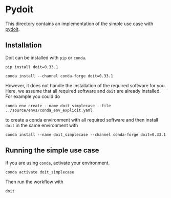 # Pydoit
This directory contains an implementation of the simple use case with [pydoit](https://pydoit.org).

## Installation
Doit can be installed with `pip` or `conda`.
```
pip install doit=0.33.1
```
```
conda install --channel conda-forge doit=0.33.1
```
However, it does not handle the installation of the required software for you.
Here, we assume that all required software and `doit` are already installed.
For example you could do
```
conda env create --name doit_simplecase --file ../source/envs/conda_env_explicit.yaml
```
to create a conda environment with all required software and then install `doit` in the
same environment with
```
conda install --name doit_simplecase --channel conda-forge doit=0.33.1
```


## Running the simple use case
If you are using `conda`, activate your environment.
```
conda activate doit_simplecase
```
Then run the workflow with
```
doit
```
